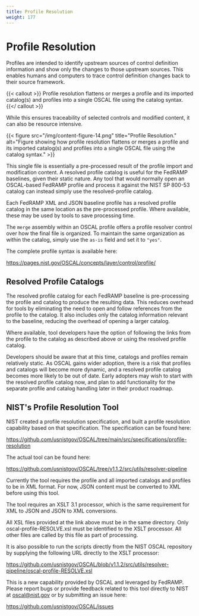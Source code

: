 ```yaml
---
title: Profile Resolution
weight: 177
---
```

# Profile Resolution

Profiles are intended to identify upstream sources of control definition
information and show only the changes to those upstream sources. This
enables humans and computers to trace control definition changes back to
their source framework.

{{< callout >}}
Profile resolution flattens or merges a profile and its imported catalog(s) and profiles into a single OSCAL file using the catalog syntax.
{{</ callout >}}

While this ensures traceability of selected controls and modified
content, it can also be resource intensive.

{{< figure src="/img/content-figure-14.png" title="Profile Resolution." alt="Figure showing how profile resolution flattens or merges a profile and its imported catalog(s) and profiles into a single OSCAL file using the catalog syntax." >}}

This single file is essentially a pre-processed result of the profile
import and modification content. A resolved profile catalog is useful
for the FedRAMP baselines, given their static nature. Any tool that would
normally open an OSCAL-based FedRAMP profile and process it against the
NIST SP 800-53 catalog can instead simply use the resolved-profile
catalog.

Each FedRAMP XML and JSON baseline profile has a resolved profile
catalog in the same location as the pre-processed profile. Where
available, these may be used by tools to save processing time.

The `merge` assembly within an OSCAL profile offers a profile resolver
control over how the final file is organized. To maintain the same
organization as within the catalog, simply use the `as-is` field and set
it to `"yes"`.

The complete profile syntax is available here:

<https://pages.nist.gov/OSCAL/concepts/layer/control/profile/>

## Resolved Profile Catalogs

The resolved profile catalog for each FedRAMP baseline is
pre-processing the profile and catalog to produce the resulting data.
This reduces overhead for tools by eliminating the need to open and
follow references from the profile to the catalog. It also includes only
the catalog information relevant to the baseline, reducing the overhead
of opening a larger catalog.

Where available, tool developers have the option of following the links
from the profile to the catalog as described above or using the resolved
profile catalog.

Developers should be aware that at this time, catalogs and profiles
remain relatively static. As OSCAL gains wider adoption, there is a risk
that profiles and catalogs will become more dynamic, and a resolved
profile catalog becomes more likely to be out of date. Early adopters
may wish to start with the resolved profile catalog now, and plan to add
functionality for the separate profile and catalog handling later
in their product roadmap.

## NIST's Profile Resolution Tool

NIST created a profile resolution specification, and built a profile
resolution capability based on that specification. The specification can
be found here:

<https://github.com/usnistgov/OSCAL/tree/main/src/specifications/profile-resolution>

The actual tool can be found here:

<https://github.com/usnistgov/OSCAL/tree/v1.1.2/src/utils/resolver-pipeline>

Currently the tool requires the profile and all imported catalogs and
profiles to be in XML format. For now, JSON content must be converted to
XML before using this tool.

The tool requires an XSLT 3.1 processor, which is the same requirement
for XML to JSON and JSON to XML conversions.

All XSL files provided at the link above must be in the same directory.
Only oscal-profile-RESOLVE.xsl must be identified to the XSLT processor.
All other files are called by this file as part of processing.

It is also possible to run the scripts directly from the NIST OSCAL
repository by supplying the following URL directly to the XSLT
processor:

<https://github.com/usnistgov/OSCAL/blob/v1.1.2/src/utils/resolver-pipeline/oscal-profile-RESOLVE.xsl>

This is a new capability provided by OSCAL and leveraged by FedRAMP.
Please report bugs or provide feedback related to this tool directly to
NIST at <oscal@nist.gov> or by submitting an issue here:

<https://github.com/usnistgov/OSCAL/issues>
